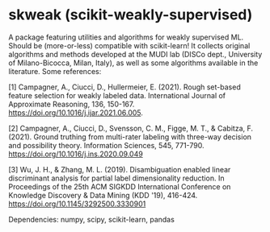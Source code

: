 # skweak (scikit-weakly-supervised)
 A package featuring utilities and algorithms for weakly supervised ML.
 Should be (more-or-less) compatible with scikit-learn!
 It collects original algorithms and methods developed at the MUDI lab (DISCo dept., University of Milano-Bicocca, Milan, Italy),
 as well as some algorithms available in the literature. Some references:

 [1] Campagner, A., Ciucci, D., Hullermeier, E. (2021). Rough set-based feature selection for weakly labeled data. International Journal of Approximate Reasoning, 136, 150-167. https://doi.org/10.1016/j.ijar.2021.06.005.

 [2] Campagner, A., Ciucci, D., Svensson, C. M., Figge, M. T., & Cabitza, F. (2021). Ground truthing from multi-rater labeling with three-way decision and possibility theory. Information Sciences, 545, 771-790. https://doi.org/10.1016/j.ins.2020.09.049  
 
 [3] Wu, J. H., & Zhang, M. L. (2019). Disambiguation enabled linear discriminant analysis for partial label dimensionality reduction. In Proceedings of the 25th ACM SIGKDD International Conference on Knowledge Discovery & Data Mining (KDD '19), 416-424. https://doi.org/10.1145/3292500.3330901


Dependencies:
numpy, scipy, scikit-learn, pandas
